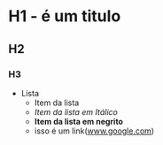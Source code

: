 # H1 - é um titulo
## H2
### H3

* Lista
  + Item da lista
  + *Item da lista em Itálico*
  + **Item da lista em negrito**
  + isso é um link(www.google.com)